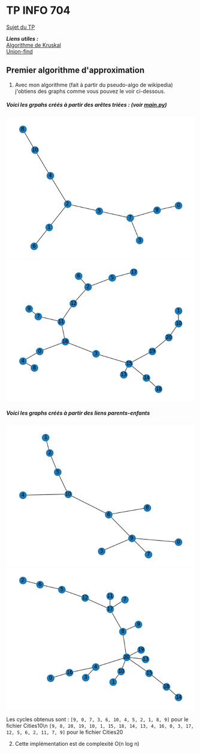 # TP INFO 704
[Sujet du TP](https://www.lama.univ-savoie.fr/pagesmembres/tavenas/Materiel_online/tp.pdf)

***Liens utiles :***<br>
[Algorithme de Kruskal](https://www.wikiwand.com/fr/Algorithme_de_Kruskal)<br>
[Union-find](https://www.wikiwand.com/fr/Union-find)<br>

## Premier algorithme d'approximation
1. Avec mon algorithme (fait à partir du pseudo-algo de wikipedia) j'obtiens des graphs comme vous pouvez le voir ci-dessous.
##### Voici les grpahs créés à partir des arêtes triées : (voir [main.py](./main.py))<br>
![](./img10.png)
![](./img20.png)

##### Voici les graphs créés à partir des liens parents-enfants
![](./parents10.png)
![](./parents20.png)

Les cycles obtenus sont :
`[9, 0, 7, 3, 6, 10, 4, 5, 2, 1, 8, 9]` pour le fichier Cities10\n
`[9, 8, 20, 19, 10, 1, 15, 18, 14, 13, 4, 16, 0, 3, 17, 12, 5, 6, 2, 11, 7, 9]` pour le fichier Cities20


2. Cette implémentation est de complexité O(n log n)
